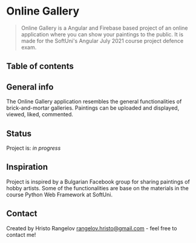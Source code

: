 # Online Gallery
> Online Gallery is a Angular and Firebase based project of an online application where you can show your paintings to the public. It is made for the SoftUni's Angular July 2021 course project defence exam.  

## Table of contents

## General info
The Online Gallery application resembles the general functionalities of brick-and-mortar galleries. Paintings can be uploaded and displayed, viewed, liked, commented.


## Status
Project is: _in progress_

## Inspiration
Project is inspired by a Bulgarian Facebook group for sharing paintings of hobby artists. Some of the functionalities are base on the materials in the course Python Web Framework at SoftUni.

## Contact
Created by Hristo Rangelov rangelov.hristo@gmail.com  - feel free to contact me!
